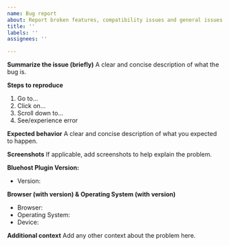 ```yaml
---
name: Bug report
about: Report broken features, compatibility issues and general issues.
title: ''
labels: ''
assignees: ''

---
```


**Summarize the issue (briefly)**
A clear and concise description of what the bug is.

**Steps to reproduce**
  1. Go to...
  2. Click on...
  3. Scroll down to...
  4. See/experience error

**Expected behavior**
A clear and concise description of what you expected to happen.

**Screenshots**
If applicable, add screenshots to help explain the problem.

**Bluehost Plugin Version:**
* Version:

**Browser (with version) & Operating System (with version)**
  * Browser:
  * Operating System:
  * Device:

**Additional context**
Add any other context about the problem here.
